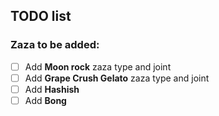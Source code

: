 ﻿## TODO list
### Zaza to be added:
- [ ] Add **Moon rock** zaza type and joint
- [ ] Add **Grape Crush Gelato** zaza type and joint
- [ ] Add **Hashish**
- [ ] Add **Bong**